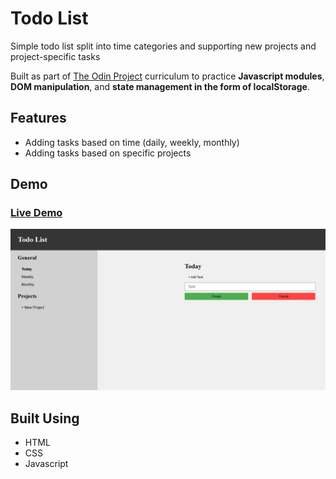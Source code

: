 # Todo List

Simple todo list split into time categories and supporting new projects and project-specific tasks

Built as part of [The Odin Project](https://www.theodinproject.com/) curriculum to practice **Javascript modules**, **DOM manipulation**, and **state management in the form of localStorage**.

## Features

- Adding tasks based on time (daily, weekly, monthly)
- Adding tasks based on specific projects

## Demo

### [Live Demo](https://songzhang015.github.io/project-11-todo-list/)

<img src="preview.png" alt="Preview" width="1200">

## Built Using

- HTML
- CSS
- Javascript
